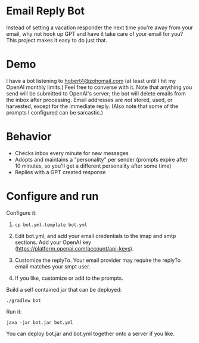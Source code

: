 # Email Reply Bot

Instead of setting a vacation responder the next time you're away from your email, why not hook up GPT and have it take care of your email for you? This project makes it easy to do just that.

# Demo

I have a bot listening to hobert4@zohomail.com (at least until I hit my OpenAI monthly limits.) Feel free to converse with it. Note that anything you send will be submitted to OpenAI's server; the bot will delete emails from the inbox after processing. Email addresses are _not_ stored, used, or harvested, except for the immediate reply. (Also note that some of the prompts I configured can be sarcastic.)

# Behavior
* Checks inbox every minute for new messages
* Adopts and maintains a "personality" per sender (prompts expire after 10 minutes, so you'll get a different personality after some time)
* Replies with a GPT created response

# Configure and run

Configure it:

1) `cp bot.yml.template bot.yml`

2) Edit bot.yml, and add your email credentials to the imap and smtp sections. Add your OpenAI key (https://platform.openai.com/account/api-keys).

3) Customize the replyTo. Your email provider may require the replyTo email matches your smpt user.

4) If you like, customize or add to the prompts. 

Build a self contained jar that can be deployed:
```
./gradlew bot 
```

Run it:
```
java -jar bot.jar bot.yml
```

You can deploy bot.jar and bot.yml together onto a server if you like.